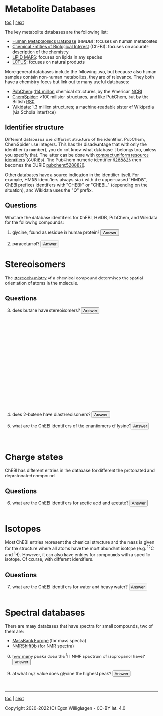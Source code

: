 # Metabolite Databases

[toc](./README.md) | [next](identification.md)

<script>
  function toggleAnswer(id) {
  var answer = document.getElementById(id);
  if (answer.style.visibility === "hidden" ||
      answer.style.visibility === "none") {
    answer.style.visibility = "visible";
  } else {
    answer.style.visibility = "hidden";
  }
}
</script>

The key metabolite databases are the following list:

* [Human Metabolomics Database](http://hmdb.ca) (HMDB): focuses on human metabolites
* [Chemical Entities of Biological Interest](https://www.ebi.ac.uk/chebi/) (ChEBI): focuses on accurate description of the chemistry
* [LIPID MAPS](https://lipidmaps.org/): focuses on lipids in any species
* [LOTUS](https://lotus.naturalproducts.net/): focuses on natural products

More general databases include the following two, but because also human samples contain non-human metabolites, they are of relevance.
They both have a chemistry focus but link out to many useful databases:

* [PubChem](https://pubchem.ncbi.nlm.nih.gov/): [114 million](https://pubchem.ncbi.nlm.nih.gov/docs/statistics) chemical structures, by the American [NCBI](https://www.ncbi.nlm.nih.gov/)
* [ChemSpider](https://www.chemspider.com/): >100 millsion structures, and like PubChem, but by the British [RSC](https://www.rsc.org/)
* [Wikidata](https://scholia.toolforge.org/chemical/): 1.3 million structures; a machine-readable sister of Wikipedia (via Scholia interface)

## Identifier structure

Different databases use different structure of the identifier. PubChem, ChemSpider use integers. This has the disadvantage that
with only the identifier (a number), you do not know what database it belongs too, unless you specify that. The latter can be
done with [compact uniform resource identifiers](https://bioregistry.io/summary) (CURIEs). The PubChem numeric identifier
[5288826](https://pubchem.ncbi.nlm.nih.gov/compound/5288826) then becomes the CURIE [pubchem:5288826](https://bioregistry.io/pubchem:5288826).

Other databases have a source indication in the identifier itself. For example, HMDB identifiers always start with the upper-cased
"HMDB", ChEBI prefixes identifiers with "CHEBI:" or "CHEBI_" (depending on the situation), and Wikidata uses the "Q" prefix.

## Questions

What are the database identifiers for ChEBI, HMDB, PubChem, and Wikidata for the following
compounds:

1. glycine, found as residue in human protein? <button onclick="toggleAnswer('q1')"> Answer</button><span id="q1" style="visibility: hidden"> <a href="https://www.ebi.ac.uk/chebi/searchId.do?chebiId=CHEBI:15428">CHEBI:15428</a>, <a href="https://hmdb.ca/metabolites/HMDB0000123">HMDB0000123</a>, <a href="https://pubchem.ncbi.nlm.nih.gov/compound/750">750</a>, <a href="https://scholia.toolforge.org/chemical/Q620730">Q620730</a></span>
2. paracetamol? <button onclick="toggleAnswer('q2')"> Answer</button><span id="q2" style="visibility: hidden"> CHEBI:46195, HMDB0001859, 1983, Q57055</span>

# Stereoisomers

The [stereochemistry](https://en.wikipedia.org/wiki/Stereochemistry) of a chemical
compound determines the spatial orientation of atoms in the molecule.

## Questions

3. does butane have stereoisomers? <button onclick="toggleAnswer('q3')"> Answer</button><span id="q3" style="visibility: hidden"> Yes, the single bonds can be rotated freely, it has various <a href="https://en.wikipedia.org/wiki/Conformational_isomerism">rotamers</a>.<br /><img src="https://www.simolecule.com/cdkdepict/depict/bot/svg?smi=CCCC" width="300"/></span>
4. does 2-butene have diastereoisomers? <button onclick="toggleAnswer('q4')"> Answer</button><span id="q4" style="visibility: hidden"> Yes, it has rotamers and two cis/trans isomers: the double bond can be <i>cis</i> and <i>trans</i>.</span>
5. what are the ChEBI identifiers of the enantiomers of lysine?<button onclick="toggleAnswer('q5')"> Answer</button><span id="q5" style="visibility: hidden"> CHEBI:16855 and CHEBI:18019 (CHEBI:25094 is a non-existing entity used to specify a compound with unknown stereochemistry)</span>

# Charge states

ChEBI has different entries in the database for different the protonated and deprotonated
compound. 

## Questions

6. what are the ChEBI identifiers for acetic acid and acetate? <button onclick="toggleAnswer('q6')">Answer</button><span id="q6" style="visibility: hidden"> CHEBI:15366 and CHEBI:30089</span>

# Isotopes

Most ChEBI entries represent the chemical structure and the mass is given for the structure where
all atoms have the most abundant isotope (e.g. <sup>12</sup>C and <sup>1</sup>H). However, it can
also have entries for compounds with a specific isotope. Of course, with different identifiers.

## Questions

7. what are the ChEBI identifiers for water and heavy water? <button onclick="toggleAnswer('q7')">Answer</button><span id="q7" style="visibility: hidden"> CHEBI:15377 and CHEBI:33813</span>

# Spectral databases

There are many databases that have spectra for small compounds, two of them are:

* [MassBank Europe](https://massbank.eu/MassBank/) (for mass spectra)
* [NMRShiftDb](https://nmrshiftdb.nmr.uni-koeln.de/) (for NMR spectra)

8. how many peaks does the <sup>1</sup>H NMR spectrum of isopropanol have? <button onclick="toggleAnswer('q8')">Answer</button><span id="q8" style="visibility: hidden"> Two. The hydroxyl proton is not visible in polar solvents, so we only see peaks at 4.04 ppm and 1.22 ppm.</span>
9. at what m/z value does glycine the highest peak? <button onclick="toggleAnswer('q9')">Answer</button><span id="q9" style="visibility: hidden"> That actually depends on the method used. The [M+h]+ peak is around 76, while the [M-H]- peak is around 74. Why do we not measure the [M] peak?</span>


---

[toc](./README.md) | [next](identification.md)

Copyright 2020-2022 (C) Egon Willighagen - CC-BY Int. 4.0
